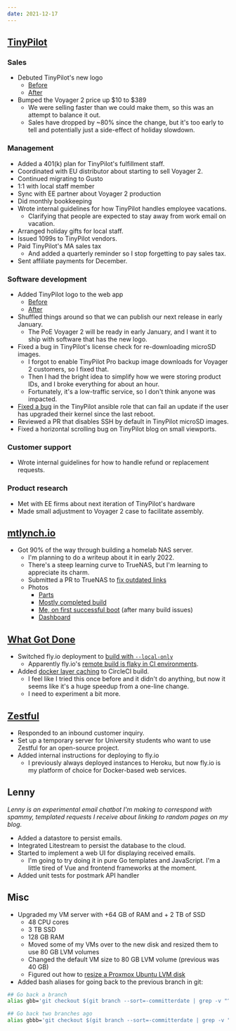 ```yaml
---
date: 2021-12-17
---
```


## [TinyPilot](https://tinypilotkvm.com)

### Sales

- Debuted TinyPilot's new logo
  - [Before](/2021-09-24/BpLn.webp)
  - [After](BpLn.webp)
- Bumped the Voyager 2 price up $10 to $389
  - We were selling faster than we could make them, so this was an attempt to balance it out.
  - Sales have dropped by ~80% since the change, but it's too early to tell and potentially just a side-effect of holiday slowdown.

### Management

- Added a 401(k) plan for TinyPilot's fulfillment staff.
- Coordinated with EU distributor about starting to sell Voyager 2.
- Continued migrating to Gusto
- 1:1 with local staff member
- Sync with EE partner about Voyager 2 production
- Did monthly bookkeeping
- Wrote internal guidelines for how TinyPilot handles employee vacations.
  - Clarifying that people are expected to stay away from work email on vacation.
- Arranged holiday gifts for local staff.
- Issued 1099s to TinyPilot vendors.
- Paid TinyPilot's MA sales tax
  - And added a quarterly reminder so I stop forgetting to pay sales tax.
- Sent affiliate payments for December.

### Software development

- Added TinyPilot logo to the web app
  - [Before](https://user-images.githubusercontent.com/7783288/146277258-f2dbbf6e-f8d6-4ed8-a9ac-af9b7e9f3108.png)
  - [After](https://user-images.githubusercontent.com/7783288/146277234-4ed4f342-6800-43c5-aa46-8cd0c80f8648.png)
- Shuffled things around so that we can publish our next release in early January.
  - The PoE Voyager 2 will be ready in early January, and I want it to ship with software that has the new logo.
- Fixed a bug in TinyPilot's license check for re-downloading microSD images.
  - I forgot to enable TinyPilot Pro backup image downloads for Voyager 2 customers, so I fixed that.
  - Then I had the bright idea to simplify how we were storing product IDs, and I broke everything for about an hour.
  - Fortunately, it's a low-traffic service, so I don't think anyone was impacted.
- [Fixed a bug](https://github.com/tiny-pilot/ansible-role-tinypilot/pull/165) in the TinyPilot ansible role that can fail an update if the user has upgraded their kernel since the last reboot.
- Reviewed a PR that disables SSH by default in TinyPilot microSD images.
- Fixed a horizontal scrolling bug on TinyPilot blog on small viewports.

### Customer support

- Wrote internal guidelines for how to handle refund or replacement requests.

### Product research

- Met with EE firms about next iteration of TinyPilot's hardware
- Made small adjustment to Voyager 2 case to facilitate assembly.

## [mtlynch.io](https://mtlynch.io)

- Got 90% of the way through building a homelab NAS server.
  - I'm planning to do a writeup about it in early 2022.
  - There's a steep learning curve to TrueNAS, but I'm learning to appreciate its charm.
  - Submitted a PR to TrueNAS to [fix outdated links](https://github.com/truenas/webui/pull/6213)
  - Photos
    - [Parts](NfHK.webp)
    - [Mostly completed build](/2021-09-10/BpLn.webp)
    - [Me, on first successful boot](5a84.webp) (after many build issues)
    - [Dashboard](8F2q.webp)

## [What Got Done](https://whatgotdone.com)

- Switched fly.io deployment to [build with `--local-only`](https://github.com/mtlynch/whatgotdone/pull/751)
  - Apparently fly.io's [remote build is flaky in CI environments](https://community.fly.io/t/cant-complete-flyctl-deploy-process-context-deadline-exceeded/2561/13?u=mtlynch).
- Added [docker layer caching](https://github.com/mtlynch/whatgotdone/pull/752) to CircleCI build.
  - I feel like I tried this once before and it didn't do anything, but now it seems like it's a huge speedup from a one-line change.
  - I need to experiment a bit more.

## [Zestful](https://zestfuldata.com)

- Responded to an inbound customer inquiry.
- Set up a temporary server for University students who want to use Zestful for an open-source project.
- Added internal instructions for deploying to fly.io
  - I previously always deployed instances to Heroku, but now fly.io is my platform of choice for Docker-based web services.

## Lenny

_Lenny is an experimental email chatbot I'm making to correspond with spammy, templated requests I receive about linking to random pages on my blog._

- Added a datastore to persist emails.
- Integrated Litestream to persist the database to the cloud.
- Started to implement a web UI for displaying received emails.
  - I'm going to try doing it in pure Go templates and JavaScript. I'm a little tired of Vue and frontend frameworks at the moment.
- Added unit tests for postmark API handler

## Misc

- Upgraded my VM server with +64 GB of RAM and + 2 TB of SSD
  - 48 CPU cores
  - 3 TB SSD
  - 128 GB RAM
  - Moved some of my VMs over to the new disk and resized them to use 80 GB LVM volumes
  - Changed the default VM size to 80 GB LVM volume (previous was 40 GB)
  - Figured out how to [resize a Proxmox Ubuntu LVM disk](https://gist.github.com/mtlynch/90c09c7bfb92233155ed71283e3f44d9)
- Added bash aliases for going back to the previous branch in git:

```bash
## Go back a branch
alias gbb='git checkout $(git branch --sort=-committerdate | grep -v "^\* " | sed -n "1 p")'

## Go back two branches ago
alias gbbb='git checkout $(git branch --sort=-committerdate | grep -v "^\* " | sed -n "2 p")'
```
